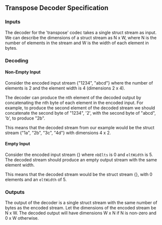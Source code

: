 ## Transpose Decoder Specification
### Inputs
The decoder for the 'transpose' codec takes a single struct stream as input. We can describe the dimensions of a struct stream as N x W, where N is the number of elements in the stream and W is the width of each element in bytes.

### Decoding
#### Non-Empty Input
Consider the encoded input stream {"1234", "abcd"} where the number of elements is 2 and the element width is 4 (dimensions 2 x 4).

The decoder can produce the nth element of the decoded output by concatenating the nth byte of each element in the encoded input. For example, to produce the second element of the decoded stream we should concatenate the second byte of "1234", '2', with the second byte of "abcd", 'b', to produce "2b".

This means that the decoded stream from our example would be the struct stream {"1a", "2b", "3c", "4d"}  with dimensions 4 x 2.

#### Empty Input
Consider the encoded input stream {} where `nbElts` is 0 and `eltWidth` is 5. The decoded stream should produce an empty output stream with the same element width.

This means that the decoded stream would be the struct stream {}, with 0 elements and an `eltWidth` of 5.

### Outputs
The output of the decoder is a single struct stream with the same number of bytes as the encoded stream. Let the dimensions of the encoded stream be N x W. The decoded output will have dimensions W x N if N is non-zero and 0 x W otherwise.
